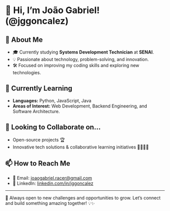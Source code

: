 # 👋 Hi, I’m João Gabriel! (@jggoncalez)

## 🚀 About Me
- 🎓 Currently studying **Systems Development Technician** at **SENAI**.
- 💡 Passionate about technology, problem-solving, and innovation.
- 🛠️ Focused on improving my coding skills and exploring new technologies.

## 🌱 Currently Learning
- **Languages:** Python, JavaScript, Java  
- **Areas of Interest:** Web Development, Backend Engineering, and Software Architecture.

## 💞️ Looking to Collaborate on...
- Open-source projects 🏆  
- Innovative tech solutions & collaborative learning initiatives 👨‍💻👩‍💻  

## 📫 How to Reach Me
- 📧 Email: [joaogabriel.racer@gmail.com](mailto:joaogabriel.racer@gmail.com)  
- 💼 LinkedIn: [linkedin.com/in/jggoncalez](https://www.linkedin.com/in/jggoncalez)  

---

🚀 Always open to new challenges and opportunities to grow. 
Let’s connect and build something amazing together! 💡✨  
